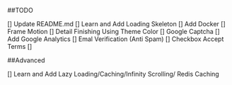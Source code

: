 ##TODO

[] Update README.md
[] Learn and Add Loading Skeleton
[] Add Docker
[] Frame Motion
[] Detail Finishing Using Theme Color
[] Google Captcha
[] Add Google Analytics
[] Emal Verification (Anti Spam)
[] Checkbox Accept Terms
[] 


##Advanced

[] Learn and Add Lazy Loading/Caching/Infinity Scrolling/ Redis Caching
